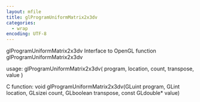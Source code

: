 ```yaml
---
layout: mfile
title: glProgramUniformMatrix2x3dv
categories:
  - wrap
encoding: UTF-8
---
```


glProgramUniformMatrix2x3dv  Interface to OpenGL function glProgramUniformMatrix2x3dv

usage:  glProgramUniformMatrix2x3dv( program, location, count, transpose, value )

C function:  void glProgramUniformMatrix2x3dv(GLuint program, GLint location, GLsizei count, GLboolean transpose, const GLdouble\* value)